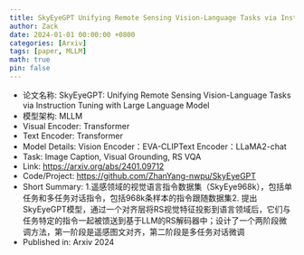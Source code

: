 ```yaml
---
title: SkyEyeGPT Unifying Remote Sensing Vision-Language Tasks via Instruction Tuning with Large Language Model
author: Zack
date: 2024-01-01 00:00:00 +0800
categories: [Arxiv]
tags: [paper, MLLM]
math: true
pin: false
---
```

- 论文名称: SkyEyeGPT: Unifying Remote Sensing Vision-Language Tasks via Instruction Tuning with Large Language Model
- 模型架构: MLLM
- Visual Encoder: Transformer
- Text Encoder: Transformer
- Model Details: Vision Encoder：EVA-CLIPText Encoder：LLaMA2-chat
- Task: Image Caption, Visual Grounding, RS VQA
- Link: https://arxiv.org/abs/2401.09712
- Code/Project: https://github.com/ZhanYang-nwpu/SkyEyeGPT
- Short Summary: 1.遥感领域的视觉语言指令数据集（SkyEye968k），包括单任务和多任务对话指令，包括968k条样本的指令跟随数据集2. 提出SkyEyeGPT模型，通过一个对齐层将RS视觉特征投影到语言领域后，它们与任务特定的指令一起被馈送到基于LLM的RS解码器中；设计了一个两阶段微调方法，第一阶段是遥感图文对齐，第二阶段是多任务对话微调
- Published in: Arxiv 2024
